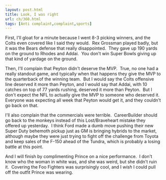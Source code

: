 ```yaml
---
layout: post.html
title: Look, I was right
url: ch/360.html
tags: [Anti complaint,complaint,sports]
---
```

First, I'll gloat for a minute because I went 8-3 picking winners, and the Colts even covered like I said they would.  Rex Grossman played badly, but it was the Bears defense that really disappointed.  They gave up 190 yards on the ground to Rhodes and Addai.  You don't win Super Bowls giving up that kind of yardage on the ground.

Then, I'll complain that Peyton didn't deserve the MVP.  True, no one had a really standout game, and typically when that happens they give the MVP to the quarterback of the winning team.  But I would say the Colts offensive line deserved it more than Peyton, and I would say that Addai, with 10 catches on top of 77 yards rushing, deserved it more than Peyton.  But I don't expect the NFL to actually give the MVP to someone who deserved it.  Everyone was expecting all week that Peyton would get it, and they couldn't go back on that.

I'll also complain that the commercials were terrible.  CareerBuilder should go back to the monkeys instead of this Lost/Braveheart mistake they offered up yesterday.  I think Ford made a dumb move pushing their new Super Duty behemoth pickup just as GM is bringing hybrids to the market, although maybe they were just trying to fight off the challenge from Toyota and keep sales of the F-150 ahead of the Tundra, which is probably a losing battle at this point.

And I will finish by complimenting Prince on a nice performance.  I don't know who the woman in white was, and she was weird, but she didn't ruin it.  Covering the Foo Fighters was surprisingly cool, and I _wish_ I could pull off the outfit Prince was wearing.
